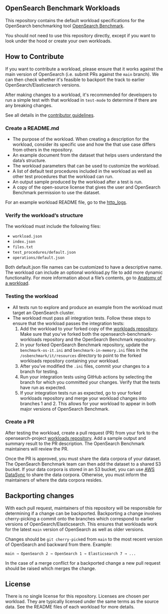 OpenSearch Benchmark Workloads
------------

This repository contains the default workload specifications for the OpenSearch benchmarking tool [OpenSearch Benchmark](https://github.com/opensearch-project/OpenSearch-Benchmark).

You should not need to use this repository directly, except if you want to look under the hood or create your own workloads.

How to Contribute
-----------------

If you want to contribute a workload, please ensure that it works against the main version of OpenSearch (i.e. submit PRs against the `main` branch). We can then check whether it's feasible to backport the track to earlier OpenSearch/Elasticsearch versions.

After making changes to a workload, it's recommended for developers to run a simple test with that workload in `test-mode` to determine if there are any breaking changes. 
 
See all details in the [contributor guidelines](https://github.com/opensearch-project/opensearch-benchmark/blob/main/CONTRIBUTING.md).

### Create a README.md

- The purpose of the workload. When creating a description for the workload, consider its specific use and how the that use case differs from others in the repository.
- An example document from the dataset that helps users understand the data’s structure.
- The workload parameters that can be used to customize the workload.
- A list of default test procedures included in the workload as well as other test procedures that the workload can run.
- An output sample produced by the workload after a test is run.
- A copy of the open-source license that gives the user and OpenSearch Benchmark permission to use the dataset.

For an example workload README file, go to the [http_logs](https://github.com/opensearch-project/opensearch-benchmark-workloads/blob/main/http_logs/README.md).

### Verify the workload’s structure

The workload must include the following files:
- `workload.json`
- `index.json`
- `files.txt`
- `test_procedures/default.json`
- `operations/default.json`

Both default.json file names can be customized to have a descriptive name. The workload can include an optional workload.py file to add more dynamic functionality. For more information about a file’s contents, go to [Anatomy of a workload](https://opensearch.org/docs/latest/benchmark/user-guide/understanding-workloads/anatomy-of-a-workload/).

### Testing the workload

- All tests run to explore and produce an example from the workload must target an OpenSearch cluster.
- The workload must pass all integration tests. Follow these steps to ensure that the workload passes the integration tests:
  1. Add the workload to your forked copy of the [workloads repository](https://github.com/opensearch-project/opensearch-benchmark-workloads/). Make sure that you’ve forked both the opensearch-benchmark-workloads repository and the OpenSearch Benchmark repository.
  2. In your forked OpenSearch Benchmark repository, update the `benchmark-os-it.ini` and `benchmark-in-memory.ini` files in the `/osbenchmark/it/resources` directory to point to the forked workloads repository containing your workload.
  3. After you’ve modified the `.ini` files, commit your changes to a branch for testing.
  4. Run your integration tests using GitHub actions by selecting the branch for which you committed your changes. Verify that the tests have run as expected.
  5. If your integration tests run as expected, go to your forked workloads repository and merge your workload changes into branches 1 and 2. This allows for your workload to appear in both major versions of OpenSearch Benchmark.

### Create a PR

After testing the workload, create a pull request (PR) from your fork to the opensearch-project [workloads repository](https://github.com/opensearch-project/opensearch-benchmark-workloads/). Add a sample output and summary result to the PR description. The OpenSearch Benchmark maintainers will review the PR.

Once the PR is approved, you must share the data corpora of your dataset. The OpenSearch Benchmark team can then add the dataset to a shared S3 bucket. If your data corpora is stored in an S3 bucket, you can use [AWS DataSync](https://docs.aws.amazon.com/datasync/latest/userguide/create-s3-location.html) to share the data corpora. Otherwise, you must inform the maintainers of where the data corpora resides.


Backporting changes
-------------------

With each pull request, maintainers of this repository will be responsible for determining if a change can be backported.
Backporting a change involves cherry-picking a commit onto the branches which correspond to earlier versions of OpenSearch/Elasticsearch.
This ensures that workloads work for the latest `main` version of OpenSearch as well as older versions. 

Changes should be `git cherry-pick`ed from `main` to the most recent version of OpenSearch and backward from there. 
Example:
```
main → OpenSearch 2 → OpenSearch 1 → Elasticsearch 7 → ... 
```
In the case of a merge conflict for a backported change a new pull request should be raised which merges the change.

 
License
-------
 
There is no single license for this repository. Licenses are chosen per workload. They are typically licensed under the same terms as the source data. See the README files of each workload for more details.
